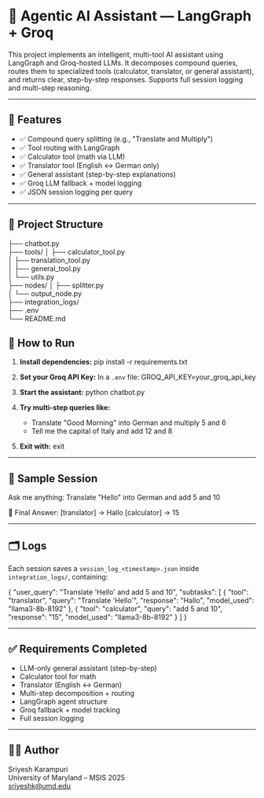 # 🧠 Agentic AI Assistant — LangGraph + Groq

This project implements an intelligent, multi-tool AI assistant using LangGraph and Groq-hosted LLMs. It decomposes compound queries, routes them to specialized tools (calculator, translator, or general assistant), and returns clear, step-by-step responses. Supports full session logging and multi-step reasoning.

---

## 📌 Features

- ✅ Compound query splitting (e.g., "Translate and Multiply")
- ✅ Tool routing with LangGraph
- ✅ Calculator tool (math via LLM)
- ✅ Translator tool (English ↔ German only)
- ✅ General assistant (step-by-step explanations)
- ✅ Groq LLM fallback + model logging
- ✅ JSON session logging per query

---

## 📂 Project Structure


├── chatbot.py                    
├── tools/
│   ├── calculator_tool.py         
│   ├── translation_tool.py       
│   ├── general_tool.py           
│   └── utils.py                  
├── nodes/
│   ├── splitter.py               
│   └── output_node.py             
├── integration_logs/             
├── .env                          
└── README.md



## 🚀 How to Run

1. **Install dependencies:**
   pip install -r requirements.txt

2. **Set your Groq API Key:**
   In a `.env` file:
   GROQ_API_KEY=your_groq_api_key

3. **Start the assistant:**
   python chatbot.py

4. **Try multi-step queries like:**
   - Translate "Good Morning" into German and multiply 5 and 6
   - Tell me the capital of Italy and add 12 and 8

5. **Exit with:**
   exit

---

## 🧠 Sample Session

Ask me anything: Translate "Hello" into German and add 5 and 10

🧠 Final Answer:
[translator] → Hallo
[calculator] → 15

---

## 🗂️ Logs

Each session saves a `session_log_<timestamp>.json` inside `integration_logs/`, containing:

{
  "user_query": "Translate 'Hello' and add 5 and 10",
  "subtasks": [
    {
      "tool": "translator",
      "query": "Translate 'Hello'",
      "response": "Hallo",
      "model_used": "llama3-8b-8192"
    },
    {
      "tool": "calculator",
      "query": "add 5 and 10",
      "response": "15",
      "model_used": "llama3-8b-8192"
    }
  ]
}

---

## ✅ Requirements Completed

- LLM-only general assistant (step-by-step)
- Calculator tool for math
- Translator (English ↔ German)
- Multi-step decomposition + routing
- LangGraph agent structure
- Groq fallback + model tracking
- Full session logging

---

## 👨‍💻 Author

Sriyesh Karampuri  
University of Maryland – MSIS 2025  
sriyeshk@umd.edu
